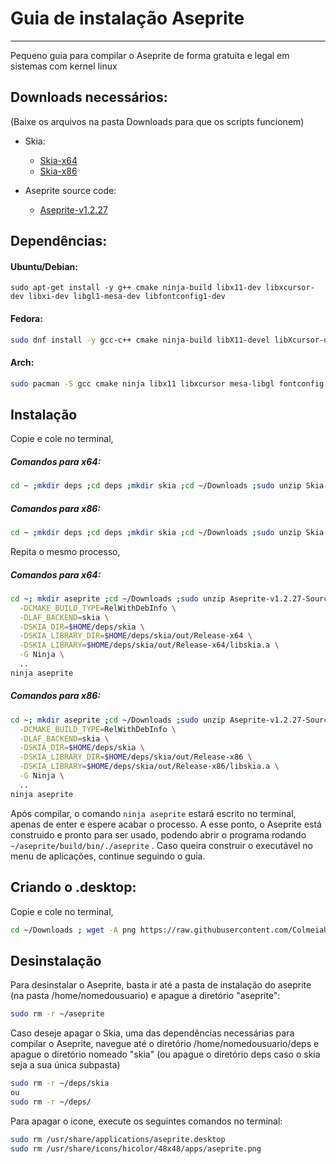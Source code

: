 # Guia de instalação Aseprite

---

Pequeno guia para compilar o Aseprite de forma gratuita e
 legal em sistemas com kernel linux

## Downloads necessários:

(Baixe os arquivos na pasta Downloads para que os scripts funcionem)


* Skia:
  * [Skia-x64](https://github.com/aseprite/skia/releases/download/m81-b607b32047/Skia-Linux-Release-x64.zip)
  * [Skia-x86](https://github.com/aseprite/skia/releases/download/m81-b607b32047/Skia-Linux-Release-x86.zip)
  
* Aseprite source code:
  * [Aseprite-v1.2.27](https://github.com/aseprite/aseprite/releases/download/v1.2.27/Aseprite-v1.2.27-Source.zip)

## Dependências:

#### Ubuntu/Debian:
```console
sudo apt-get install -y g++ cmake ninja-build libx11-dev libxcursor-dev libxi-dev libgl1-mesa-dev libfontconfig1-dev
```

#### Fedora:

```sh
sudo dnf install -y gcc-c++ cmake ninja-build libX11-devel libXcursor-devel libXi-devel mesa-libGL-devel fontconfig-devel
```

#### Arch:
```sh
sudo pacman -S gcc cmake ninja libx11 libxcursor mesa-libgl fontconfig unzip
```

## Instalação

Copie e cole no terminal,

##### Comandos para x64:

```sh
cd ~ ;mkdir deps ;cd deps ;mkdir skia ;cd ~/Downloads ;sudo unzip Skia-Linux-Release-x64.zip -d ~/deps/skia
```

##### Comandos para x86:

```sh
cd ~ ;mkdir deps ;cd deps ;mkdir skia ;cd ~/Downloads ;sudo unzip Skia-Linux-Release-x86.zip -d ~/deps/skia
```


Repita o mesmo processo,

##### Comandos para x64:

```sh
cd ~; mkdir aseprite ;cd ~/Downloads ;sudo unzip Aseprite-v1.2.27-Source.zip -d ~/aseprite ;cd ~/aseprite; mkdir build ;cd build; cmake \
  -DCMAKE_BUILD_TYPE=RelWithDebInfo \
  -DLAF_BACKEND=skia \
  -DSKIA_DIR=$HOME/deps/skia \
  -DSKIA_LIBRARY_DIR=$HOME/deps/skia/out/Release-x64 \
  -DSKIA_LIBRARY=$HOME/deps/skia/out/Release-x64/libskia.a \
  -G Ninja \
  ..
ninja aseprite
```

##### Comandos para x86:

```sh
cd ~; mkdir aseprite ;cd ~/Downloads ;sudo unzip Aseprite-v1.2.27-Source.zip -d ~/aseprite ;cd ~/aseprite; mkdir build ;cd build; cmake \
  -DCMAKE_BUILD_TYPE=RelWithDebInfo \
  -DLAF_BACKEND=skia \
  -DSKIA_DIR=$HOME/deps/skia \
  -DSKIA_LIBRARY_DIR=$HOME/deps/skia/out/Release-x86 \
  -DSKIA_LIBRARY=$HOME/deps/skia/out/Release-x86/libskia.a \
  -G Ninja \
  ..
ninja aseprite
```
Após compilar, o comando `ninja aseprite` estará escrito no terminal, apenas de enter e espere acabar
o processo. A esse ponto, o Aseprite está construido e pronto para ser usado, podendo abrir o programa rodando `~/aseprite/build/bin/./aseprite` . Caso queira construir o executável no menu de aplicações, continue seguindo o guia.

## Criando o .desktop:

Copie e cole no terminal,

```sh
cd ~/Downloads ; wget -A png https://raw.githubusercontent.com/ColmeiaUDESC/Guia-Aseprite/main/aseprite.png ;mv aseprite.png ~/../../usr/share/icons/hicolor/48x48/apps ;cd ~/../../usr/share/applications/ ;sudo echo "[Desktop Entry]" >> aseprite.desktop ;sudo echo "Type=Application" >> aseprite.desktop ;sudo echo "Name=Aseprite" >> aseprite.desktop ;sudo echo "Exec=sh -c "~/aseprite/build/bin/./aseprite" " >> aseprite.desktop ;sudo echo "Icon=/usr/share/icons/hicolor/48x48/apps/aseprite.png" >> aseprite.desktop ;sudo echo "Terminal=false" >> aseprite.desktop

```

## Desinstalação

Para desinstalar o Aseprite, basta ir até a pasta de instalação do aseprite (na pasta /home/nomedousuario) e apague a diretório "aseprite":

```sh
sudo rm -r ~/aseprite
```

Caso deseje apagar o Skia, uma das dependências necessárias para compilar o Aseprite, navegue até o diretório /home/nomedousuario/deps e apague o diretório nomeado "skia" (ou apague o diretório deps caso o skia seja a sua única subpasta)

```sh
sudo rm -r ~/deps/skia
ou
sudo rm -r ~/deps/
```

Para apagar o icone, execute os seguintes comandos no terminal:

```sh
sudo rm /usr/share/applications/aseprite.desktop
sudo rm /usr/share/icons/hicolor/48x48/apps/aseprite.png
```



















